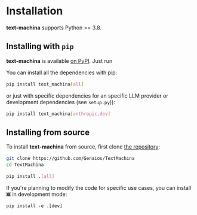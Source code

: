 Installation
============

**text-machina** supports Python >= 3.8.

## Installing with `pip`

**text-machina** is available [on PyPI](https://pypi.org/project/text-machina/). Just run


You can install all the dependencies with pip:

```bash
pip install text_machina[all]
```

or just with specific dependencies for an specific LLM provider or development dependencies (see `setup.py`)):

```bash
pip install text_machina[anthropic,dev]
```

## Installing from source

To install **text-machina** from source, first clone [the repository](https://github.com/Genaios/TextMachina):

```bash
git clone https://github.com/Genaios/TextMachina
cd TextMachina
```

```bash
pip install .[all]
```

If you're planning to modify the code for specific use cases, you can install ![icon](https://github.com/Genaios/TextMachina/blob/main/assets/typewriter.png?raw=true) in development mode:

```
pip install -e .[dev]
```